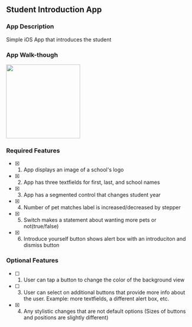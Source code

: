 ## Student Introduction App

### App Description

Simple iOS App that introduces the student

### App Walk-though

<img src="https://user-images.githubusercontent.com/98363672/213870658-900303c7-2016-4c38-bd22-b9832d2e1301.gif" width=200><br>

### Required Features

- [x] 1. App displays an image of a school's logo
- [x] 2. App has three textfields for first, last, and school names
- [x] 3. App has a segmented control that changes student year
- [x] 4. Number of pet matches label is increased/decreased by stepper
- [x] 5. Switch makes a statement about wanting more pets or not(true/false) 
- [x] 6. Introduce yourself button shows alert box with an introduciton and dismiss button

### Optional Features

- [ ] 1. User can tap a button to change the color of the background view
- [ ] 3. User can select on additional buttons that provide more info about the user. Example: more textfields, a different alert box, etc.
- [x] 4. Any stylistic changes that are not default options (Sizes of buttons and positions are slightly different)
